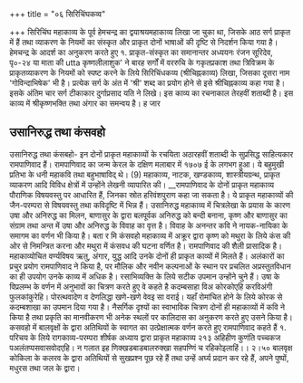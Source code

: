 +++
title = "०६ सिरिचिंघकव्व"

+++
सिरिचिंघ महाकाव्य के पूर्व हेमचन्द्र का द्वयाश्रयमहाकाव्य लिखा जा चुका था, जिसके आठ सर्ग प्राकृत में हैं तथा व्याकरण के नियमों का संस्कृत और प्राकृत दोनों भाषाओं की दृष्टि से निदर्शन किया गया है। हेमचन्द्र के आदर्श का अनुकरण करते हुए
१. प्राकृत-संस्कृत का समानान्तर अध्ययनः रंजन सूरिदेव, पृ०-२४ या माता की
  utta
कृष्णलीलाशुक' ने बारह सर्गों में वररुचि के गकृतप्रकाश तथा त्रिविक्रम के प्राकृतव्याकरण के नियमों को स्पष्ट करने के लिये सिरिचिंधकव्य (श्रीचिह्नकाव्य) लिखा, जिसका दूसरा नाम 'गोविन्दाभिषेक' भी है। प्रत्येक सर्ग के अंत में 'श्री' शब्द का प्रयोग होने से इसे श्रीचिह्नकाव्य कहा गया है। इसके अंतिम चार सर्ग टीकाकार दुर्गाप्रसाद यति ने लिखे। इस काव्य का रचनाकाल तेरहवीं शताब्दी है। इस काव्य में श्रीकृष्णभक्ति तथा अंगार का समन्वय है। ह जार
## उसानिरुद्ध तथा कंसवहो
उसानिरुद्ध तथा कंसबहो- इन दोनों प्राकृत महाकाव्यों के रचयिता अठारहवीं शताब्दी के सुप्रसिद्ध साहित्यकार रामपाणिवाद हैं। रामपाणिवाद का जन्म केरल के दक्षिण मलाबार में १७०७ ई के लगभग हुआ। ये बहुमुखी प्रतिभा के धनी महाकवि तथा बहुभाषाविद् थे। (9) महाकाव्य, नाटक, खण्डकाव्य, शास्त्रीयग्रन्थ, प्राकृत व्याकरण आदि विविध क्षेत्रों में उन्होंने लेखनी व्यापारित की। __रामपाणिवाद के दोनों प्राकृत महाकाव्य पौराणिक विषयवस्तु पर आधारित हैं, जिनका स्रोत हरिवंशपुराण कहा जा सकता है। ये प्राकृत महाकाव्यों की जैन-परम्परा से विषयवस्तु तथा कविदृष्टि में भिन्न हैं। उसानिरुद्ध महाकाव्य में चित्रलेखा के प्रयास के कारण उषा और अनिरुद्ध का मिलन, बाणासुर के द्वारा बलपूर्वक अनिरुद्ध को बन्दी बनाना, कृष्ण और बाणासुर का संग्राम तथा अन्त में उषा और अनिरुद्ध के विवाह का वृत्त है। विवाह के अनन्तर कवि ने नायक-नायिका के समागम का वर्णन भी किया है। बता र
मि कंसवहो महाकाव्य में अक्रूर द्वारा कृष्ण को मथुरा के लिये कंस की ओर से निमन्त्रित करना और मथुरा में कंसवध की घटना वर्णित है।
रामपाणिवाद की शैली प्रासादिक है। महाकाव्योचित वर्ण्यविषय ऋतु, अंगार, युद्ध आदि उनके दोनों ही प्राकृत काव्यों में मिलते हैं। अलंकारों का प्रचुर प्रयोग रामपाणिवाद ने किया है, पर मौलिक और नवीन कल्पनाओं के स्थान पर प्रचलित अप्रस्तुतविधान का ही उपयोग उनके काव्य में अधिक है। रसाभिव्यक्ति के लिये सटीक उपमान उन्होंने चुने हैं। उषा के विप्रलम्भ के वर्णन में अनुभावों का चित्रण करते हुए वे कहते है
  कदम्बसाहा विअ कोरकोएहि करविअंगी फुलकांकुरेहि।
पोरत्थवादेण व देणलिद्धा खणे-खणे वेवइ सा वराई। यहाँ रोमांचित होने के लिये कोरक से कदम्बशाखा का उपमान दिया गया है। नैसर्गिक दृश्यों का स्वाभाविक चित्रण दोनों ही महाकाव्यों में कवि ने किया है तथा प्रकृति का मानवीकरण भी अनेक स्थलों पर कालिदास का अनुकरण करते हुए उसने किया है। कसवहो में बालवृक्षों के द्वारा अतिथियों के स्वागत का उत्प्रेक्षात्मक वर्णन करते हुए रामपाणिवाद कहते हैं
१. परिचय के लिये रागकाव्य-परम्परा शीर्षक अध्याय द्वारा
प्राकृत महाकाव्य
२१३ अहिहीण कुणंति पच्चकज पअलंतप्पसवासवोदएहि। न गलात इह णिक्खडबाडबालरुक्खा सहपण्णिं च रहिकोइलाहिं।। २।५०
बालवृक्ष कोकिला के कलरव के द्वारा अतिथियों से सुखप्रश्न पूछ रहे हैं तथा उन्हें अर्घ्य प्रदान कर रहे हैं, अपने पुष्पों, मधुरस तथा जल के द्वारा।